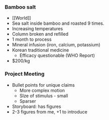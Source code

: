 ### Bamboo salt 
- [[World]]
- Sea salt inside bamboo and roasted 9 times.
- Increasing temperatures
- Column broken and refilled
- 1 month to process
- Mineral infusion (iron, calcium, potassium)
- Korean traditional medicine
	- Efficacy questionable (WHO Report)
- $200/kg

### Project Meeting
- Bullet points for unique claims
	- More complex motion
	- SIze of stimulus - small
	- Sparser
- Storyboard: has figures
- 2-3 figures from me, +1 to introduce




